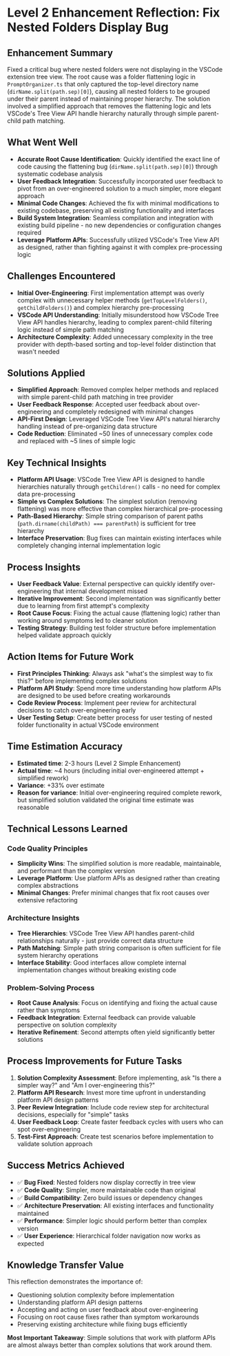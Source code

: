 # Level 2 Enhancement Reflection: Fix Nested Folders Display Bug

## Enhancement Summary

Fixed a critical bug where nested folders were not displaying in the VSCode extension tree view. The root cause was a folder flattening logic in `PromptOrganizer.ts` that only captured the top-level directory name (`dirName.split(path.sep)[0]`), causing all nested folders to be grouped under their parent instead of maintaining proper hierarchy. The solution involved a simplified approach that removes the flattening logic and lets VSCode's Tree View API handle hierarchy naturally through simple parent-child path matching.

## What Went Well

- **Accurate Root Cause Identification**: Quickly identified the exact line of code causing the flattening bug (`dirName.split(path.sep)[0]`) through systematic codebase analysis
- **User Feedback Integration**: Successfully incorporated user feedback to pivot from an over-engineered solution to a much simpler, more elegant approach
- **Minimal Code Changes**: Achieved the fix with minimal modifications to existing codebase, preserving all existing functionality and interfaces
- **Build System Integration**: Seamless compilation and integration with existing build pipeline - no new dependencies or configuration changes required
- **Leverage Platform APIs**: Successfully utilized VSCode's Tree View API as designed, rather than fighting against it with complex pre-processing logic

## Challenges Encountered

- **Initial Over-Engineering**: First implementation attempt was overly complex with unnecessary helper methods (`getTopLevelFolders()`, `getChildFolders()`) and complex hierarchy pre-processing
- **VSCode API Understanding**: Initially misunderstood how VSCode Tree View API handles hierarchy, leading to complex parent-child filtering logic instead of simple path matching
- **Architecture Complexity**: Added unnecessary complexity in the tree provider with depth-based sorting and top-level folder distinction that wasn't needed

## Solutions Applied

- **Simplified Approach**: Removed complex helper methods and replaced with simple parent-child path matching in tree provider
- **User Feedback Response**: Accepted user feedback about over-engineering and completely redesigned with minimal changes
- **API-First Design**: Leveraged VSCode Tree View API's natural hierarchy handling instead of pre-organizing data structure
- **Code Reduction**: Eliminated ~50 lines of unnecessary complex code and replaced with ~5 lines of simple logic

## Key Technical Insights

- **Platform API Usage**: VSCode Tree View API is designed to handle hierarchies naturally through `getChildren()` calls - no need for complex data pre-processing
- **Simple vs Complex Solutions**: The simplest solution (removing flattening) was more effective than complex hierarchical pre-processing
- **Path-Based Hierarchy**: Simple string comparison of parent paths (`path.dirname(childPath) === parentPath`) is sufficient for tree hierarchy
- **Interface Preservation**: Bug fixes can maintain existing interfaces while completely changing internal implementation logic

## Process Insights

- **User Feedback Value**: External perspective can quickly identify over-engineering that internal development missed
- **Iterative Improvement**: Second implementation was significantly better due to learning from first attempt's complexity
- **Root Cause Focus**: Fixing the actual cause (flattening logic) rather than working around symptoms led to cleaner solution
- **Testing Strategy**: Building test folder structure before implementation helped validate approach quickly

## Action Items for Future Work

- **First Principles Thinking**: Always ask "what's the simplest way to fix this?" before implementing complex solutions
- **Platform API Study**: Spend more time understanding how platform APIs are designed to be used before creating workarounds
- **Code Review Process**: Implement peer review for architectural decisions to catch over-engineering early
- **User Testing Setup**: Create better process for user testing of nested folder functionality in actual VSCode environment

## Time Estimation Accuracy

- **Estimated time**: 2-3 hours (Level 2 Simple Enhancement)
- **Actual time**: ~4 hours (including initial over-engineered attempt + simplified rework)
- **Variance**: +33% over estimate
- **Reason for variance**: Initial over-engineering required complete rework, but simplified solution validated the original time estimate was reasonable

## Technical Lessons Learned

### Code Quality Principles

- **Simplicity Wins**: The simplified solution is more readable, maintainable, and performant than the complex version
- **Leverage Platform**: Use platform APIs as designed rather than creating complex abstractions
- **Minimal Changes**: Prefer minimal changes that fix root causes over extensive refactoring

### Architecture Insights

- **Tree Hierarchies**: VSCode Tree View API handles parent-child relationships naturally - just provide correct data structure
- **Path Matching**: Simple path string comparison is often sufficient for file system hierarchy operations
- **Interface Stability**: Good interfaces allow complete internal implementation changes without breaking existing code

### Problem-Solving Process

- **Root Cause Analysis**: Focus on identifying and fixing the actual cause rather than symptoms
- **Feedback Integration**: External feedback can provide valuable perspective on solution complexity
- **Iterative Refinement**: Second attempts often yield significantly better solutions

## Process Improvements for Future Tasks

1. **Solution Complexity Assessment**: Before implementing, ask "Is there a simpler way?" and "Am I over-engineering this?"
2. **Platform API Research**: Invest more time upfront in understanding platform API design patterns
3. **Peer Review Integration**: Include code review step for architectural decisions, especially for "simple" tasks
4. **User Feedback Loop**: Create faster feedback cycles with users who can spot over-engineering
5. **Test-First Approach**: Create test scenarios before implementation to validate solution approach

## Success Metrics Achieved

- ✅ **Bug Fixed**: Nested folders now display correctly in tree view
- ✅ **Code Quality**: Simpler, more maintainable code than original
- ✅ **Build Compatibility**: Zero build issues or dependency changes
- ✅ **Architecture Preservation**: All existing interfaces and functionality maintained
- ✅ **Performance**: Simpler logic should perform better than complex version
- ✅ **User Experience**: Hierarchical folder navigation now works as expected

## Knowledge Transfer Value

This reflection demonstrates the importance of:

- Questioning solution complexity before implementation
- Understanding platform API design patterns
- Accepting and acting on user feedback about over-engineering
- Focusing on root cause fixes rather than symptom workarounds
- Preserving existing architecture while fixing bugs efficiently

**Most Important Takeaway**: Simple solutions that work with platform APIs are almost always better than complex solutions that work around them.
